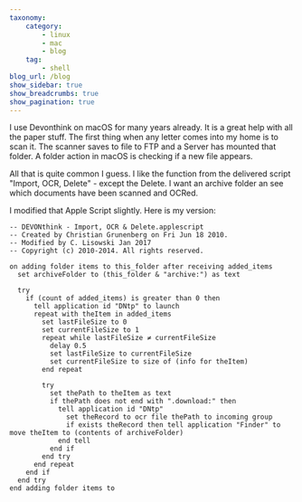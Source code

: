 ```yaml
---
taxonomy:
    category:
        - linux
        - mac
        - blog
    tag:
        - shell
blog_url: /blog
show_sidebar: true
show_breadcrumbs: true
show_pagination: true
---
```

I use Devonthink on macOS for many years already. It is a great help with all the paper stuff. The first thing when any letter comes into my home is to scan it. The scanner saves to file to FTP and a Server has mounted that folder. A folder action in macOS is checking if a new file appears.

All that is quite common I guess. I like the function from the delivered script "Import, OCR, Delete" - except the Delete. I want an archive folder an see which documents have been scanned and OCRed.

I modified that Apple Script slightly. Here is my version:

```
-- DEVONthink - Import, OCR & Delete.applescript
-- Created by Christian Grunenberg on Fri Jun 18 2010.
-- Modified by C. Lisowski Jan 2017
-- Copyright (c) 2010-2014. All rights reserved.

on adding folder items to this_folder after receiving added_items
  set archiveFolder to (this_folder & "archive:") as text
  
  try
    if (count of added_items) is greater than 0 then
      tell application id "DNtp" to launch
      repeat with theItem in added_items
        set lastFileSize to 0
        set currentFileSize to 1
        repeat while lastFileSize ≠ currentFileSize
          delay 0.5
          set lastFileSize to currentFileSize
          set currentFileSize to size of (info for theItem)
        end repeat
        
        try
          set thePath to theItem as text
          if thePath does not end with ".download:" then
            tell application id "DNtp"
              set theRecord to ocr file thePath to incoming group
              if exists theRecord then tell application "Finder" to move theItem to (contents of archiveFolder)
            end tell
          end if
        end try
      end repeat
    end if
  end try
end adding folder items to
```
